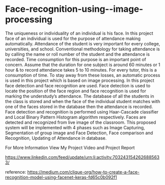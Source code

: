 # Face-recognition-using--image-processing

The uniqueness or individuality of an individual is his face. In this project
face of an individual is used for the purpose of attendance making automatically.
Attendance of the student is very important for every college, universities, and
school. Conventional methodology for taking attendance is by calling the name or
roll number of the student and the attendance is recorded. Time consumption for this
purpose is an important point of concern. Assume that the duration for one subject is
around 60 minutes or 1 hour & to record attendance takes 5 to 10 minutes. For every
tutor, this is a consumption of time. To stay away from these losses, an automatic
process is used in this project which is based on image processing. In this project
face detection and face recognition are used. Face detection is used to locate the
position of the face region and face recognition is used for marking the understudy’s
attendance.
The database of all the students in the class is stored and when the face of the
individual student matches with one of the faces stored in the database then the
attendance is recorded. Face detection and recognition is performed using
Haar-Cascade classifier and Local Binary Pattern Histogram algorithm
respectively. Faces are detected and recognized from live image of the
classroom. This proposed system will be implemented with 4 phases such as Image
Capturing, Segmentation of group image and Face Detection, Face comparison and
Recognition, Updating of Attendance in database.


For More Information View My Project Video and Project Report

https://www.linkedin.com/feed/update/urn:li:activity:7032431542626885633/


reference: https://medium.com/clique-org/how-to-create-a-face-recognition-model-using-facenet-keras-fd65c0b092f1
